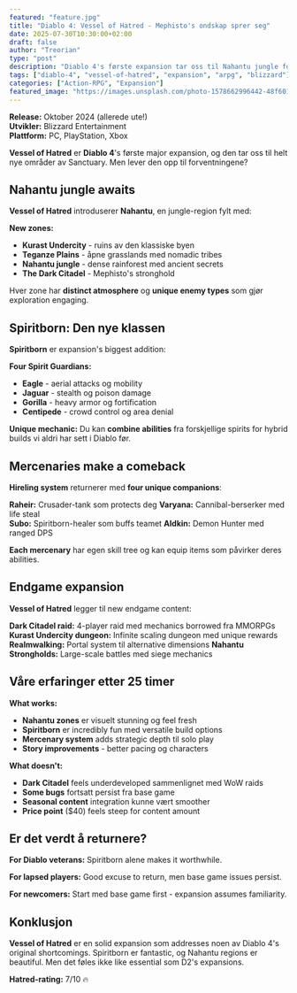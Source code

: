 ```yaml
---
featured: "feature.jpg"
title: "Diablo 4: Vessel of Hatred - Mephisto's ondskap sprer seg"
date: 2025-07-30T10:30:00+02:00
draft: false
author: "Treorian"
type: "post"
description: "Diablo 4's første expansion tar oss til Nahantu jungle for å konfrontere Mephisto. Er Vessel of Hatred verdt returnen til Sanctuary?"  
tags: ["diablo-4", "vessel-of-hatred", "expansion", "arpg", "blizzard"]
categories: ["Action-RPG", "Expansion"]
featured_image: "https://images.unsplash.com/photo-1578662996442-48f60103fc96?w=800"
---
```


**Release:** Oktober 2024 (allerede ute!)  
**Utvikler:** Blizzard Entertainment  
**Plattform:** PC, PlayStation, Xbox  

**Vessel of Hatred** er **Diablo 4**'s første major expansion, og den tar oss til helt nye områder av Sanctuary. Men lever den opp til forventningene?

## Nahantu jungle awaits

**Vessel of Hatred** introduserer **Nahantu**, en jungle-region fylt med:

**New zones:**
- **Kurast Undercity** - ruins av den klassiske byen
- **Teganze Plains** - åpne grasslands med nomadic tribes  
- **Nahantu jungle** - dense rainforest med ancient secrets
- **The Dark Citadel** - Mephisto's stronghold

Hver zone har **distinct atmosphere** og **unique enemy types** som gjør exploration engaging.

## Spiritborn: Den nye klassen

**Spiritborn** er expansion's biggest addition:

**Four Spirit Guardians:**
- **Eagle** - aerial attacks og mobility
- **Jaguar** - stealth og poison damage
- **Gorilla** - heavy armor og fortification  
- **Centipede** - crowd control og area denial

**Unique mechanic:** Du kan **combine abilities** fra forskjellige spirits for hybrid builds vi aldri har sett i Diablo før.

## Mercenaries make a comeback  

**Hireling system** returnerer med **four unique companions**:

**Raheir:** Crusader-tank som protects deg
**Varyana:** Cannibal-berserker med life steal  
**Subo:** Spiritborn-healer som buffs teamet
**Aldkin:** Demon Hunter med ranged DPS

**Each mercenary** har egen skill tree og kan equip items som påvirker deres abilities.

## Endgame expansion

**Vessel of Hatred** legger til new endgame content:

**Dark Citadel raid:** 4-player raid med mechanics borrowed fra MMORPGs
**Kurast Undercity dungeon:** Infinite scaling dungeon med unique rewards  
**Realmwalking:** Portal system til alternative dimensions
**Nahantu Strongholds:** Large-scale battles med siege mechanics

## Våre erfaringer etter 25 timer

**What works:**
- **Nahantu zones** er visuelt stunning og feel fresh
- **Spiritborn** er incredibly fun med versatile build options
- **Mercenary system** adds strategic depth til solo play
- **Story improvements** - better pacing og characters

**What doesn't:**
- **Dark Citadel** feels underdeveloped sammenlignet med WoW raids
- **Some bugs** fortsatt persist fra base game  
- **Seasonal content** integration kunne vært smoother
- **Price point** ($40) feels steep for content amount

## Er det verdt å returnere?

**For Diablo veterans:** Spiritborn alene makes it worthwhile.

**For lapsed players:** Good excuse to return, men base game issues persist.

**For newcomers:** Start med base game first - expansion assumes familiarity.

## Konklusjon

**Vessel of Hatred** er en solid expansion som addresses noen av Diablo 4's original shortcomings. Spiritborn er fantastic, og Nahantu regions er beautiful. Men det føles ikke like essential som D2's expansions.

**Hatred-rating:** 7/10 🔥